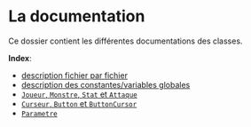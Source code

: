 # La documentation

Ce dossier contient les différentes documentations des classes.

**Index**:
- [description fichier par fichier](files.md)
- [description des constantes/variables globales](global-vars.md)
- [`Joueur`, `Monstre`, `Stat` et `Attaque`](fight-system.md)
- [`Curseur`, `Button` et `ButtonCursor`](GUI.md)
- [`Parametre`](settings.md)